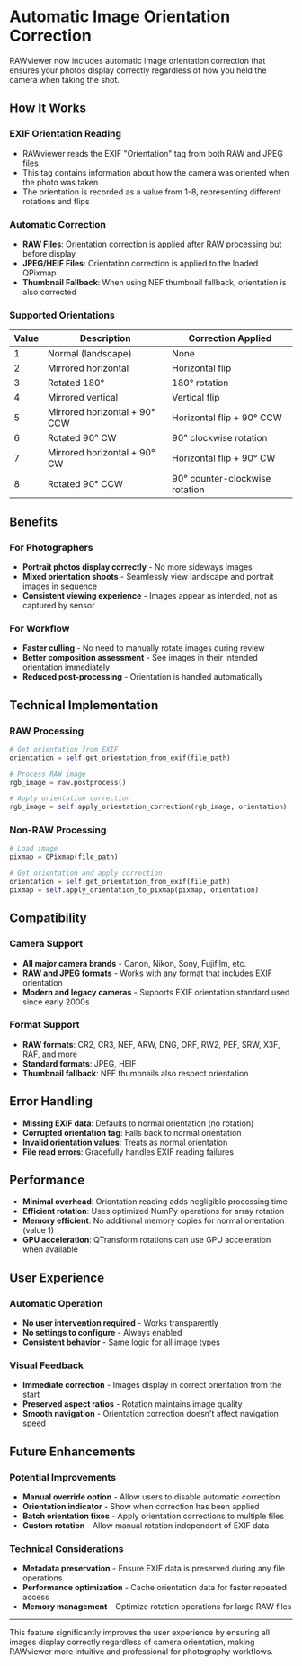 # Automatic Image Orientation Correction

RAWviewer now includes automatic image orientation correction that ensures your photos display correctly regardless of how you held the camera when taking the shot.

## How It Works

### EXIF Orientation Reading
- RAWviewer reads the EXIF "Orientation" tag from both RAW and JPEG files
- This tag contains information about how the camera was oriented when the photo was taken
- The orientation is recorded as a value from 1-8, representing different rotations and flips

### Automatic Correction
- **RAW Files**: Orientation correction is applied after RAW processing but before display
- **JPEG/HEIF Files**: Orientation correction is applied to the loaded QPixmap
- **Thumbnail Fallback**: When using NEF thumbnail fallback, orientation is also corrected

### Supported Orientations

| Value | Description | Correction Applied |
|-------|-------------|-------------------|
| 1 | Normal (landscape) | None |
| 2 | Mirrored horizontal | Horizontal flip |
| 3 | Rotated 180° | 180° rotation |
| 4 | Mirrored vertical | Vertical flip |
| 5 | Mirrored horizontal + 90° CCW | Horizontal flip + 90° CCW |
| 6 | Rotated 90° CW | 90° clockwise rotation |
| 7 | Mirrored horizontal + 90° CW | Horizontal flip + 90° CW |
| 8 | Rotated 90° CCW | 90° counter-clockwise rotation |

## Benefits

### For Photographers
- **Portrait photos display correctly** - No more sideways images
- **Mixed orientation shoots** - Seamlessly view landscape and portrait images in sequence
- **Consistent viewing experience** - Images appear as intended, not as captured by sensor

### For Workflow
- **Faster culling** - No need to manually rotate images during review
- **Better composition assessment** - See images in their intended orientation immediately
- **Reduced post-processing** - Orientation is handled automatically

## Technical Implementation

### RAW Processing
```python
# Get orientation from EXIF
orientation = self.get_orientation_from_exif(file_path)

# Process RAW image
rgb_image = raw.postprocess()

# Apply orientation correction
rgb_image = self.apply_orientation_correction(rgb_image, orientation)
```

### Non-RAW Processing
```python
# Load image
pixmap = QPixmap(file_path)

# Get orientation and apply correction
orientation = self.get_orientation_from_exif(file_path)
pixmap = self.apply_orientation_to_pixmap(pixmap, orientation)
```

## Compatibility

### Camera Support
- **All major camera brands** - Canon, Nikon, Sony, Fujifilm, etc.
- **RAW and JPEG formats** - Works with any format that includes EXIF orientation
- **Modern and legacy cameras** - Supports EXIF orientation standard used since early 2000s

### Format Support
- **RAW formats**: CR2, CR3, NEF, ARW, DNG, ORF, RW2, PEF, SRW, X3F, RAF, and more
- **Standard formats**: JPEG, HEIF
- **Thumbnail fallback**: NEF thumbnails also respect orientation

## Error Handling

- **Missing EXIF data**: Defaults to normal orientation (no rotation)
- **Corrupted orientation tag**: Falls back to normal orientation
- **Invalid orientation values**: Treats as normal orientation
- **File read errors**: Gracefully handles EXIF reading failures

## Performance

- **Minimal overhead**: Orientation reading adds negligible processing time
- **Efficient rotation**: Uses optimized NumPy operations for array rotation
- **Memory efficient**: No additional memory copies for normal orientation (value 1)
- **GPU acceleration**: QTransform rotations can use GPU acceleration when available

## User Experience

### Automatic Operation
- **No user intervention required** - Works transparently
- **No settings to configure** - Always enabled
- **Consistent behavior** - Same logic for all image types

### Visual Feedback
- **Immediate correction** - Images display in correct orientation from the start
- **Preserved aspect ratios** - Rotation maintains image quality
- **Smooth navigation** - Orientation correction doesn't affect navigation speed

## Future Enhancements

### Potential Improvements
- **Manual override option** - Allow users to disable automatic correction
- **Orientation indicator** - Show when correction has been applied
- **Batch orientation fixes** - Apply orientation corrections to multiple files
- **Custom rotation** - Allow manual rotation independent of EXIF data

### Technical Considerations
- **Metadata preservation** - Ensure EXIF data is preserved during any file operations
- **Performance optimization** - Cache orientation data for faster repeated access
- **Memory management** - Optimize rotation operations for large RAW files

---

This feature significantly improves the user experience by ensuring all images display correctly regardless of camera orientation, making RAWviewer more intuitive and professional for photography workflows. 